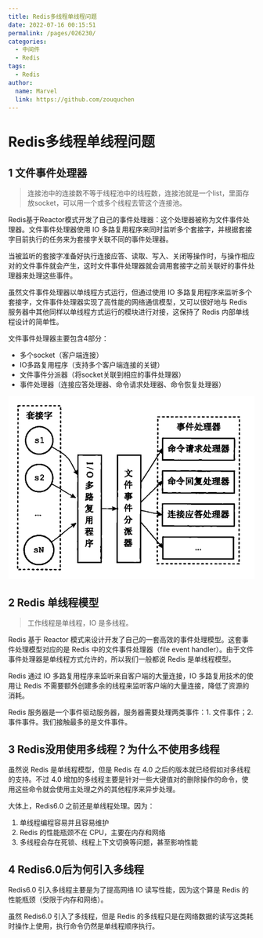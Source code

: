 ```yaml
---
title: Redis多线程单线程问题
date: 2022-07-16 00:15:51
permalink: /pages/026230/
categories:
  - 中间件
  - Redis
tags:
  - Redis
author: 
  name: Marvel
  link: https://github.com/zouquchen
---
```

# Redis多线程单线程问题

## 1 文件事件处理器

> 连接池中的连接数不等于线程池中的线程数，连接池就是一个list，里面存放socket，可以用一个或多个线程去管这个连接池。

Redis基于Reactor模式开发了自己的事件处理器：这个处理器被称为文件事件处理器。文件事件处理器使用 IO 多路复用程序来同时监听多个套接字，并根据套接字目前执行的任务来为套接字关联不同的事件处理器。

当被监听的套接字准备好执行连接应答、读取、写入、关闭等操作时，与操作相应对的文件事件就会产生，这时文件事件处理器就会调用套接字之前关联好的事件处理器来处理这些事件。

虽然文件事件处理器以单线程方式运行，但通过使用 IO 多路复用程序来监听多个套接字，文件事件处理器实现了高性能的网络通信模型，又可以很好地与 Redis 服务器中其他同样以单线程方式运行的模块进行对接，这保持了 Redis 内部单线程设计的简单性。

文件事件处理器主要包含4部分：

- 多个socket（客户端连接）
- IO多路复用程序（支持多个客户端连接的关键）
- 文件事件分派器（将socket关联到相应的事件处理器）
- 事件处理器（连接应答处理器、命令请求处理器、命令恢复处理器）

![img](https://raw.githubusercontent.com/zouquchen/Images/main/imgs/redis%E4%BA%8B%E4%BB%B6%E5%A4%84%E7%90%86%E5%99%A8.66ac2f3d.png)

## 2 Redis 单线程模型

> 工作线程是单线程，IO 是多线程。

Redis 基于 Reactor 模式来设计开发了自己的一套高效的事件处理模型。这套事件处理模型对应的是 Redis 中的文件事件处理器（file event handler）。由于文件事件处理器是单线程方式允许的，所以我们一般都说 Redis 是单线程模型。

Redis 通过 IO 多路复用程序来监听来自客户端的大量连接，IO 多路复用技术的使用让 Redis 不需要额外创建多余的线程来监听客户端的大量连接，降低了资源的消耗。

Redis 服务器是一个事件驱动服务器，服务器需要处理两类事件：1. 文件事件；2. 事件事件。我们接触最多的是文件事件。

## 3 Redis没用使用多线程？为什么不使用多线程

虽然说 Redis 是单线程模型，但是 Redis 在 4.0 之后的版本就已经假如对多线程的支持。不过 4.0 增加的多线程主要是针对一些大键值对的删除操作的命令，使用这些命令就会使用主处理之外的其他程序来异步处理。

大体上，Redis6.0 之前还是单线程处理。因为：

1. 单线程编程容易并且容易维护
2. Redis 的性能瓶颈不在 CPU，主要在内存和网络
3. 多线程会存在死锁、线程上下文切换等问题，甚至影响性能

## 4 Redis6.0后为何引入多线程

Redis6.0 引入多线程主要是为了提高网络 IO 读写性能，因为这个算是 Redis 的性能瓶颈（受限于内存和网络）。

虽然 Redis6.0 引入了多线程，但是 Redis 的多线程只是在网络数据的读写这类耗时操作上使用，执行命令仍然是单线程顺序执行。
